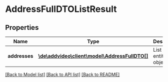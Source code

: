 # AddressFullDTOListResult

## Properties
Name | Type | Description | Notes
------------ | ------------- | ------------- | -------------
**addresses** | [**\de\addvideo\client\model\AddressFullDTO[]**](AddressFullDTO.md) | List of entity objects. | 

[[Back to Model list]](../README.md#documentation-for-models) [[Back to API list]](../README.md#documentation-for-api-endpoints) [[Back to README]](../README.md)


